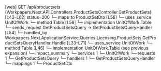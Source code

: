 [web] GET /api/productsets  (Workpapers.Next.API.Controllers.ProductSetsController.GetProductSets)  [L43–L62] status=200
  └─ maps_to ProductSetDto [L58]
  └─ uses_service UnitOfWork
    └─ method Table [L58]
      └─ implementation UnitOfWork.Table
  └─ sends_request GetProductSetsQuery -> GetProductSetsQueryHandler [L54]
    └─ handled_by Workpapers.Next.ApplicationService.Queries.Licensing.ProductSets.GetProductSetsQueryHandler.Handle [L33–L71]
      └─ uses_service UnitOfWork
        └─ method Table [L46]
          └─ implementation UnitOfWork.Table (see previous expansion)
  └─ impact_summary
    └─ services 1
      └─ UnitOfWork
    └─ requests 1
      └─ GetProductSetsQuery
    └─ handlers 1
      └─ GetProductSetsQueryHandler
    └─ mappings 1
      └─ ProductSetDto

